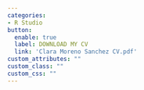 ```yaml
---
categories:
- R Studio 
button:
  enable: true
  label: DOWNLOAD MY CV
  link: 'Clara Moreno Sanchez CV.pdf'
custom_attributes: ""
custom_class: ""
custom_css: ""
---
```


